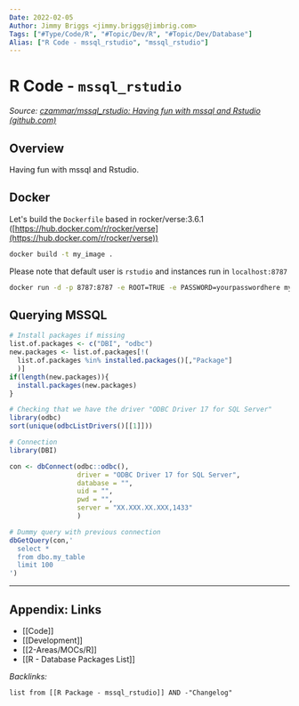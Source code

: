 ```yaml
---
Date: 2022-02-05
Author: Jimmy Briggs <jimmy.briggs@jimbrig.com>
Tags: ["#Type/Code/R", "#Topic/Dev/R", "#Topic/Dev/Database"]
Alias: ["R Code - mssql_rstudio", "mssql_rstudio"]
---
```


# R Code - `mssql_rstudio`

*Source: [czammar/mssql_rstudio: Having fun with mssql and Rstudio (github.com)](https://github.com/czammar/mssql_rstudio)*

## Overview

Having fun with mssql and Rstudio.

## Docker

Let's build the `Dockerfile` based in rocker/verse:3.6.1 ([https://hub.docker.com/r/rocker/verse](https://hub.docker.com/r/rocker/verse))

```bash
docker build -t my_image .
```

Please note that default user is `rstudio` and instances run in `localhost:8787`

```bash
docker run -d -p 8787:8787 -e ROOT=TRUE -e PASSWORD=yourpasswordhere my_image
```

## Querying MSSQL

```R
# Install packages if missing
list.of.packages <- c("DBI", "odbc")
new.packages <- list.of.packages[!(
  list.of.packages %in% installed.packages()[,"Package"]
  )]
if(length(new.packages)){
  install.packages(new.packages)
}

# Checking that we have the driver "ODBC Driver 17 for SQL Server"
library(odbc)
sort(unique(odbcListDrivers()[[1]]))

# Connection
library(DBI)

con <- dbConnect(odbc::odbc(),
                 driver = "ODBC Driver 17 for SQL Server",
                 database = "",
                 uid = "",
                 pwd = "",
                 server = "XX.XXX.XX.XXX,1433"
                 )

# Dummy query with previous connection
dbGetQuery(con,'
  select *
  from dbo.my_table
  limit 100
')
```

***

## Appendix: Links

- [[Code]]
- [[Development]]
- [[2-Areas/MOCs/R]]
- [[R - Database Packages List]]


*Backlinks:*

```dataview
list from [[R Package - mssql_rstudio]] AND -"Changelog"
```